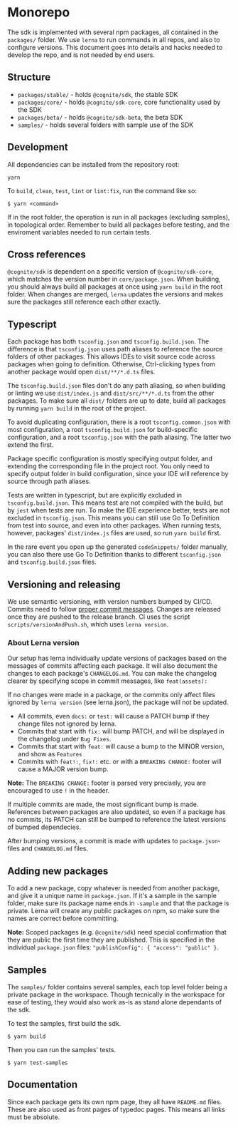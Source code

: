 # Monorepo
The sdk is implemented with several npm packages, all contained in the `packages/` folder.
We use `lerna` to run commands in all repos, and also to configure versions.
This document goes into details and hacks needed to develop the repo, and is not needed by end users.

## Structure
 - `packages/stable/` - holds `@cognite/sdk`, the stable SDK
 - `packages/core/` - holds `@cognite/sdk-core`, core functionality used by the SDK
 - `packages/beta/` - holds `@cognite/sdk-beta`, the beta SDK
 - `samples/` - holds several folders with sample use of the SDK

## Development
All dependencies can be installed from the repository root:
```
yarn
```
To `build`, `clean`, `test`, `lint` or `lint:fix`, run the command like so:
```
$ yarn <command>
```
If in the root folder, the operation is run in all packages (excluding samples), in topological order.
Remember to build all packages before testing, and the enviroment variables needed to run certain tests.

## Cross references
`@cognite/sdk` is dependent on a specific version of `@cognite/sdk-core`,
which matches the version number in `core/package.json`.
When building, you should always build all packages at once using `yarn build` in the root folder.
When changes are merged, `lerna` updates the versions and makes sure the packages still reference
each other exactly.

## Typescript
Each package has both `tsconfig.json` and `tsconfig.build.json`.
The difference is that `tsconfig.json` uses path aliases to reference the source folders of other packages.
This allows IDEs to visit source code across packages when going to definition.
Otherwise, Ctrl-clicking types from another package would open `dist/**/*.d.ts` files.

The `tsconfig.build.json` files don't do any path aliasing, so when building or linting
we use `dist/index.js` and `dist/src/**/*.d.ts` from the other packages.
To make sure all `dist/` folders are up to date, build all packages
by running `yarn build` in the root of the project.

To avoid duplicating configuration, there is a root `tsconfig.common.json` with most configuration,
a root `tsconfig.build.json` for build-specific configuration,
and a root `tsconfig.json` with the path aliasing.
The latter two extend the first.

Package specific configuration is mostly specifying output folder, and extending the corresponding
file in the project root. You only need to specify output folder in build configuration,
since your IDE will reference by source through path aliases.

Tests are written in typescript, but are explicitly excluded in `tsconfig.build.json`.
This means test are not compiled with the build, but by `jest` when tests are run.
To make the IDE experience better, tests are not excluded in `tsconfig.json`.
This means you can still use Go To Definition from test into source, and even into other packages.
When running tests, however, packages' `dist/index.js` files are used, so run `yarn build` first.

In the rare event you open up the generated `codeSnippets/` folder manually, you can also there
use Go To Definition thanks to different `tsconfig.json` and `tsconfig.build.json` files.

## Versioning and releasing
We use semantic versioning, with version numbers bumped by CI/CD.
Commits need to follow [proper commit messages](https://github.com/angular/angular.js/blob/master/DEVELOPERS.md#-git-commit-guidelines).
Changes are released once they are pushed to the release branch.
CI uses the script `scripts/versionAndPush.sh`, which uses `lerna version`.

### About Lerna version
Our setup has lerna individually update versions of packages based on the messages of commits affecting each package.
It will also document the changes to each package's `CHANGELOG.md`.
You can make the changelog clearer by specifying scope in commit messages, like `feat(assets):`

If no changes were made in a package, or the commits only affect files ignored by `lerna version` (see lerna.json),
the package will not be updated.

 - All commits, even `docs:` or `test:` will cause a PATCH bump if they change files not ignored by lerna.
 - Commits that start with `fix:` will bump PATCH, and will be displayed in the changelog under `Bug Fixes`.
 - Commits that start with `feat:` will cause a bump to the MINOR version, and show as `Features`
 - Commits with `feat!:`, `fix!:` etc. or with a `BREAKING CHANGE:` footer will cause a MAJOR version bump.

**Note:** The `BREAKING CHANGE:` footer is parsed very precisely, you are encouraged to use `!` in the header. 

If multiple commits are made, the most significant bump is made.
References between packages are also updated, so even if a package has no commits,
its PATCH can still be bumped to reference the latest versions of bumped dependecies.

After bumping versions, a commit is made with updates to `package.json`-files and `CHANGELOG.md` files.

## Adding new packages
To add a new package, copy whatever is needed from another package, and give it a unique name in `package.json`.
If it's a sample in the sample folder, make sure its package name ends in `-sample` and that the package is private.
Lerna will create any public packages on npm, so make sure the names are correct before committing.

**Note:** Scoped packages (e.g. `@cognite/sdk`) need special confirmation that they are public the first time they are published.
This is specified in the individual `package.json` files: `"publishConfig": { "access": "public" }`.

## Samples
The `samples/` folder contains several samples, each top level folder being a private package in the workspace.
Though tecnically in the workspace for ease of testing, they would also work as-is as stand alone dependants of the sdk.

To test the samples, first build the sdk.
```
$ yarn build
```

Then you can run the samples' tests.
```
$ yarn test-samples
```

## Documentation
Since each package gets its own npm page, they all have `README.md` files.
These are also used as front pages of typedoc pages.
This means all links must be absolute.